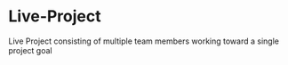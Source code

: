 # Live-Project
Live Project consisting of multiple team members working toward a single project goal
